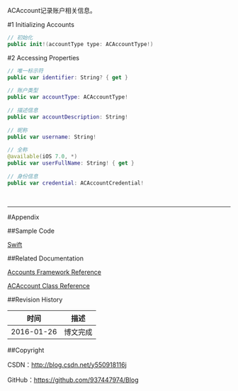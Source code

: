 ACAccount记录账户相关信息。

#1 Initializing Accounts

```swift
// 初始化
public init!(accountType type: ACAccountType!)
```

#2 Accessing Properties

```swift
// 唯一标示符
public var identifier: String? { get }
    
// 账户类型
public var accountType: ACAccountType!
    
// 描述信息
public var accountDescription: String!
    
// 昵称
public var username: String!
    
// 全称
@available(iOS 7.0, *)
public var userFullName: String! { get }
    
// 身份信息
public var credential: ACAccountCredential!
```

&#160;

----------

#Appendix

##Sample Code

[Swift](https://github.com/937447974/Swift)

##Related Documentation

[Accounts Framework Reference](https://developer.apple.com/library/ios/documentation/Accounts/Reference/AccountsFrameworkRef/index.html)

[ACAccount Class Reference](https://developer.apple.com/library/ios/documentation/Accounts/Reference/ACAccountClassRef/index.html)

##Revision History

| 时间 | 描述 |
| ---- | ---- |
| 2016-01-26 | 博文完成 |

##Copyright

CSDN：http://blog.csdn.net/y550918116j

GitHub：https://github.com/937447974/Blog